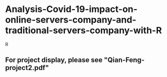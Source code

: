 # Analysis-Covid-19-impact-on-online-servers-company-and-traditional-servers-company-with-R
R 

## For project display, please see "Qian-Feng-project2.pdf" 
